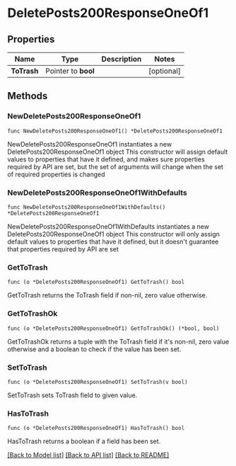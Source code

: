 # DeletePosts200ResponseOneOf1

## Properties

Name | Type | Description | Notes
------------ | ------------- | ------------- | -------------
**ToTrash** | Pointer to **bool** |  | [optional] 

## Methods

### NewDeletePosts200ResponseOneOf1

`func NewDeletePosts200ResponseOneOf1() *DeletePosts200ResponseOneOf1`

NewDeletePosts200ResponseOneOf1 instantiates a new DeletePosts200ResponseOneOf1 object
This constructor will assign default values to properties that have it defined,
and makes sure properties required by API are set, but the set of arguments
will change when the set of required properties is changed

### NewDeletePosts200ResponseOneOf1WithDefaults

`func NewDeletePosts200ResponseOneOf1WithDefaults() *DeletePosts200ResponseOneOf1`

NewDeletePosts200ResponseOneOf1WithDefaults instantiates a new DeletePosts200ResponseOneOf1 object
This constructor will only assign default values to properties that have it defined,
but it doesn't guarantee that properties required by API are set

### GetToTrash

`func (o *DeletePosts200ResponseOneOf1) GetToTrash() bool`

GetToTrash returns the ToTrash field if non-nil, zero value otherwise.

### GetToTrashOk

`func (o *DeletePosts200ResponseOneOf1) GetToTrashOk() (*bool, bool)`

GetToTrashOk returns a tuple with the ToTrash field if it's non-nil, zero value otherwise
and a boolean to check if the value has been set.

### SetToTrash

`func (o *DeletePosts200ResponseOneOf1) SetToTrash(v bool)`

SetToTrash sets ToTrash field to given value.

### HasToTrash

`func (o *DeletePosts200ResponseOneOf1) HasToTrash() bool`

HasToTrash returns a boolean if a field has been set.


[[Back to Model list]](../README.md#documentation-for-models) [[Back to API list]](../README.md#documentation-for-api-endpoints) [[Back to README]](../README.md)


